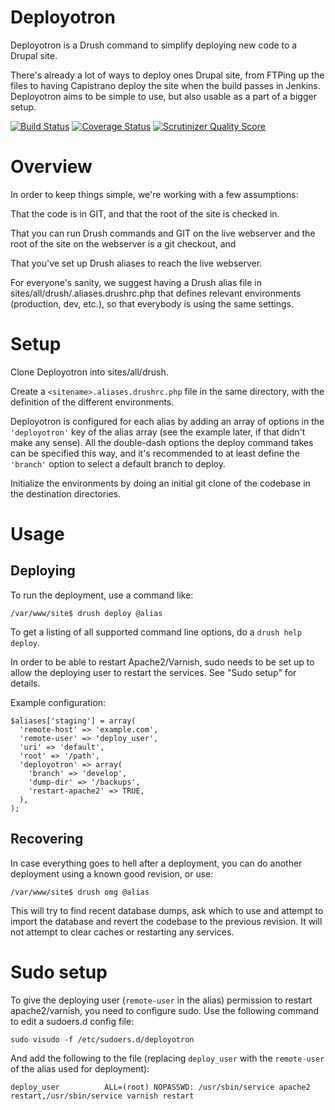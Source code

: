 Deployotron
===========

Deployotron is a Drush command to simplify deploying new code to a
Drupal site.

There's already a lot of ways to deploy ones Drupal site, from FTPing
up the files to having Capistrano deploy the site when the build
passes in Jenkins. Deployotron aims to be simple to use, but also
usable as a part of a bigger setup.

[![Build Status](https://travis-ci.org/reload/deployotron.png?branch=master)](https://travis-ci.org/reload/deployotron)
[![Coverage Status](https://coveralls.io/repos/reload/deployotron/badge.png?branch=master)](https://coveralls.io/r/reload/deployotron?branch=master)
[![Scrutinizer Quality Score](https://scrutinizer-ci.com/g/reload/deployotron/badges/quality-score.png?s=cd9fde12be1b74734b00d59618d4eb6c1bf5bfb0)](https://scrutinizer-ci.com/g/reload/deployotron/)

Overview
========

In order to keep things simple, we're working with a few assumptions:

That the code is in GIT, and that the root of the site is checked in.

That you can run Drush commands and GIT on the live webserver and the
root of the site on the webserver is a git checkout, and

That you've set up Drush aliases to reach the live webserver.

For everyone's sanity, we suggest having a Drush alias file in
sites/all/drush/<short-site-alias>.aliases.drushrc.php that defines
relevant environments (production, dev, etc.), so that everybody is
using the same settings.

Setup
=====

Clone Deployotron into sites/all/drush.

Create a `<sitename>.aliases.drushrc.php` file in the same directory,
with the definition of the different environments.

Deployotron is configured for each alias by adding an array of options
in the `'deployotron'` key of the alias array (see the example later,
if that didn't make any sense). All the double-dash options the deploy
command takes can be specified this way, and it's recommended to at
least define the `'branch'` option to select a default branch to
deploy.

Initialize the environments by doing an initial git clone of the
codebase in the destination directories.

Usage
=====

Deploying
---------

To run the deployment, use a command like:

    /var/www/site$ drush deploy @alias

To get a listing of all supported command line options, do a `drush
help deploy`.

In order to be able to restart Apache2/Varnish, sudo needs to be set
up to allow the deploying user to restart the services. See "Sudo
setup" for details.

Example configuration:

    $aliases['staging'] = array(
      'remote-host' => 'example.com',
      'remote-user' => 'deploy_user',
      'uri' => 'default',
      'root' => '/path',
      'deployotron' => array(
        'branch' => 'develop',
        'dump-dir' => '/backups',
        'restart-apache2' => TRUE,
      ),
    );


Recovering
----------

In case everything goes to hell after a deployment, you can do another
deployment using a known good revision, or use:

    /var/www/site$ drush omg @alias

This will try to find recent database dumps, ask which to use and
attempt to import the database and revert the codebase to the previous
revision. It will not attempt to clear caches or restarting any
services.

Sudo setup
==========

To give the deploying user (`remote-user` in the alias) permission to
restart apache2/varnish, you need to configure sudo. Use the following
command to edit a sudoers.d config file:

    sudo visudo -f /etc/sudoers.d/deployotron

And add the following to the file (replacing `deploy_user` with the
`remote-user` of the alias used for deployment):

    deploy_user          ALL=(root) NOPASSWD: /usr/sbin/service apache2 restart,/usr/sbin/service varnish restart
